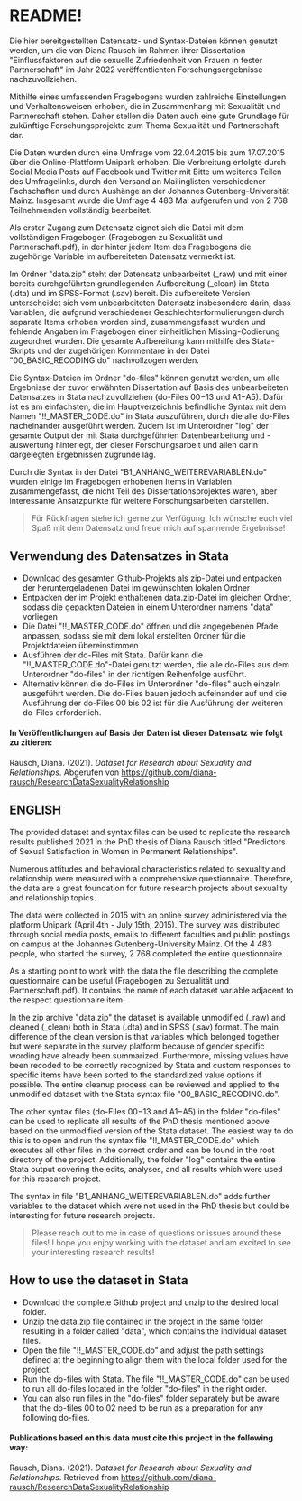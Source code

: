 # README!

Die hier bereitgestellten Datensatz- und Syntax-Dateien können genutzt werden, um die von Diana Rausch im Rahmen ihrer Dissertation "Einflussfaktoren auf die sexuelle Zufriedenheit von Frauen in fester Partnerschaft" im Jahr 2022 veröffentlichten Forschungsergebnisse nachzuvollziehen. 

Mithilfe eines umfassenden Fragebogens wurden zahlreiche Einstellungen und Verhaltensweisen erhoben, die in Zusammenhang mit Sexualität und Partnerschaft stehen. Daher stellen die Daten auch eine gute Grundlage für zukünftige Forschungsprojekte zum Thema Sexualität und Partnerschaft dar.

Die Daten wurden durch eine Umfrage vom 22.04.2015 bis zum 17.07.2015 über die Online-Plattform Unipark erhoben. Die Verbreitung erfolgte durch Social Media Posts auf Facebook und Twitter mit Bitte um weiteres Teilen des Umfragelinks, durch den Versand an Mailinglisten verschiedener Fachschaften und durch Aushänge an der Johannes Gutenberg-Universität Mainz. Insgesamt wurde die Umfrage 4 483 Mal aufgerufen und von 2 768 Teilnehmenden vollständig bearbeitet.

Als erster Zugang zum Datensatz eignet sich die Datei mit dem vollständigen Fragebogen (Fragebogen zu Sexualität und Partnerschaft.pdf), in der hinter jedem Item des Fragebogens die zugehörige Variable im aufbereiteten Datensatz vermerkt ist.

Im Ordner "data.zip" steht der Datensatz unbearbeitet (_raw) und mit einer bereits durchgeführten grundlegenden Aufbereitung (_clean) im Stata- (.dta) und im SPSS-Format (.sav) bereit. Die aufbereitete Version unterscheidet sich vom unbearbeiteten Datensatz insbesondere darin, dass Variablen, die aufgrund verschiedener Geschlechterformulierungen durch separate Items erhoben worden sind, zusammengefasst wurden und fehlende Angaben im Fragebogen einer einheitlichen Missing-Codierung zugeordnet wurden. Die gesamte Aufbereitung kann mithilfe des Stata-Skripts und der zugehörigen Kommentare in der Datei "00_BASIC_RECODING.do" nachvollzogen werden.

Die Syntax-Dateien im Ordner "do-files" können genutzt werden, um alle Ergebnisse der zuvor erwähnten Dissertation auf Basis des unbearbeiteten Datensatzes in Stata nachzuvollziehen (do-Files 00−13 und A1−A5). Dafür ist es am einfachsten, die im Hauptverzeichnis befindliche Syntax mit dem Namen "!!_MASTER_CODE.do" in Stata auszuführen, durch die alle do-Files nacheinander ausgeführt werden. Zudem ist im Unterordner "log" der gesamte Output der mit Stata durchgeführten Datenbearbeitung und -auswertung hinterlegt, der dieser Forschungsarbeit und allen darin dargelegten Ergebnissen zugrunde lag.

Durch die Syntax in der Datei "B1_ANHANG_WEITEREVARIABLEN.do" wurden einige im Fragebogen erhobenen Items in Variablen zusammengefasst, die nicht Teil des Dissertationsprojektes waren, aber interessante Ansatzpunkte für weitere Forschungsarbeiten darstellen.

> Für Rückfragen stehe ich gerne zur Verfügung. 
> Ich wünsche euch viel Spaß mit dem Datensatz und freue mich auf spannende Ergebnisse!

## Verwendung des Datensatzes in Stata
* Download des gesamten Github-Projekts als zip-Datei und entpacken der heruntergeladenen Datei im gewünschten lokalen Ordner
* Entpacken der im Projekt enthaltenen data.zip-Datei im gleichen Ordner, sodass die gepackten Dateien in einem Unterordner namens "data" vorliegen
* Die Datei "!!_MASTER_CODE.do" öffnen und die angegebenen Pfade anpassen, sodass sie mit dem lokal erstellten Ordner für die Projektdateien übereinstimmen
* Ausführen der do-Files mit Stata. Dafür kann die "!!_MASTER_CODE.do"-Datei genutzt werden, die alle do-Files aus dem Unterordner "do-files" in der richtigen Reihenfolge ausführt.
* Alternativ können die do-Files im Unterordner "do-files" auch einzeln ausgeführt werden. Die do-Files bauen jedoch aufeinander auf und die Ausführung der do-Files 00 bis 02 ist für die Ausführung der weiteren do-Files erforderlich.

#### In Veröffentlichungen auf Basis der Daten ist dieser Datensatz wie folgt zu zitieren:

Rausch, Diana. (2021). *Dataset for Research about Sexuality and Relationships*. Abgerufen von https://github.com/diana-rausch/ResearchDataSexualityRelationship


## ENGLISH


The provided dataset and syntax files can be used to replicate the research results published 2021 in the PhD thesis of Diana Rausch titled "Predictors of Sexual Satisfaction in Women in Permanent Relationships".

Numerous attitudes and behavioral characteristics related to sexuality and relationship were measured with a comprehensive questionnaire. Therefore, the data are a great foundation for future research projects about sexuality and relationship topics.

The data were collected in 2015 with an online survey administered via the platform Unipark (April 4th - July 15th, 2015). The survey was distributed through social media posts, emails to different faculties and public postings on campus at the Johannes Gutenberg-University Mainz. Of the 4 483 people, who started the survey, 2 768 completed the entire questionnaire.

As a starting point to work with the data the file describing the complete questionnaire can be useful (Fragebogen zu Sexualität und Partnerschaft.pdf). It contains the name of each dataset variable adjacent to the respect questionnaire item.

In the zip archive "data.zip" the dataset is available unmodified (_raw) and cleaned (_clean) both in Stata (.dta) and in SPSS (.sav) format. The main difference of the clean version is that variables which belonged together but were separate in the survey platform because of gender specific wording have already been summarized. Furthermore, missing values have been recoded to be correctly recognized by Stata and custom responses to specific items have been sorted to the standardized value options if possible. The entire cleanup process can be reviewed and applied to the unmodified dataset with the Stata syntax file "00_BASIC_RECODING.do".

The other syntax files (do-Files 00−13 and A1−A5) in the folder "do-files" can be used to replicate all results of the PhD thesis mentioned above based on the unmodified version of the Stata dataset. The easiest way to do this is to open and run the syntax file "!!_MASTER_CODE.do" which executes all other files in the correct order and can be found in the root directory of the project. Additionally, the folder "log" contains the entire Stata output covering the edits, analyses, and all results which were used for this research project.

The syntax in file "B1_ANHANG_WEITEREVARIABLEN.do" adds further variables to the dataset which were not used in the PhD thesis but could be interesting for future research projects.

> Please reach out to me in case of questions or issues around these files!
> I hope you enjoy working with the dataset and am excited to see your interesting research results!

## How to use the dataset in Stata
* Download the complete Github project and unzip to the desired local folder.
* Unzip the data.zip file contained in the project in the same folder resulting in a folder called "data", which contains the individual dataset files. 
* Open the file "!!_MASTER_CODE.do" and adjust the path settings defined at the beginning to align them with the local folder used for the project.
* Run the do-files with Stata. The file "!!_MASTER_CODE.do" can be used to run all do-files located in the folder "do-files" in the right order.
* You can also run files in the "do-files" folder separately but be aware that the do-files 00 to 02 need to be run as a preparation for any following do-files.

#### Publications based on this data must cite this project in the following way:

Rausch, Diana. (2021). *Dataset for Research about Sexuality and Relationships*. Retrieved from https://github.com/diana-rausch/ResearchDataSexualityRelationship
